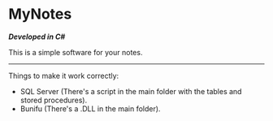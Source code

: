 # MyNotes

***Developed in C#***

This is a simple software for your notes.

---------------------------

Things to make it work correctly:
- SQL Server (There's a script in the main folder with the tables and stored procedures).
- Bunifu (There's a .DLL in the main folder).
